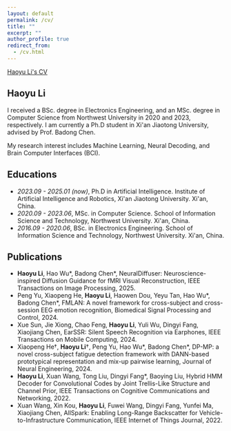 ```yaml
---
layout: default
permalink: /cv/
title: ""
excerpt: ""
author_profile: true
redirect_from: 
  - /cv.html
---
```


[Haoyu Li's CV](cv.pdf)


## Haoyu Li

I received a BSc. degree in Electronics Engineering, and an MSc. degree in Computer Science from Northwest University in 2020 and 2023, respectively. I am currently a Ph.D student in Xi'an Jiaotong University, advised by Prof. Badong Chen. 

My research interest includes Machine Learning, Neural Decoding, and Brain Computer Interfaces (BCI).

## Educations
- *2023.09 - 2025.01 (now)*, Ph.D in Artificial Intelligence. Institute of Artificial Intelligence and Robotics, Xi'an Jiaotong University. Xi'an, China. 
- *2020.09 - 2023.06*, MSc. in Computer Science. School of Information Science and Technology, Northwest University. Xi'an, China. 
- *2016.09 - 2020.06*, BSc. in Electronics Engineering. School of Information Science and Technology, Northwest University. Xi'an, China. 

## Publications 

- **Haoyu Li**, Hao Wu\*, Badong Chen\*, NeuralDiffuser: Neuroscience-inspired Diffusion Guidance for fMRI Visual Reconstruction, IEEE Transactions on Image Processing, 2025. <!-- `CCF-A` `SCI-1` `IF=10.8` -->
- Peng Yu, Xiaopeng He, **Haoyu Li**, Haowen Dou, Yeyu Tan, Hao Wu\*, Badong Chen\*, FMLAN: A novel framework for cross-subject and cross-session EEG emotion recognition, Biomedical Signal Processing and Control, 2024. <!-- `SCI-2` `IF=4.9` -->
- Xue Sun, Jie Xiong, Chao Feng, **Haoyu Li**, Yuli Wu, Dingyi Fang, Xiaojiang Chen, EarSSR: Silent Speech Recognition via Earphones, IEEE Transactions on Mobile Computing, 2024. <!-- `CCF-A` `SCI-2` `IF=7.7` -->
- Xiaopeng He†, **Haoyu Li**†, Peng Yu, Hao Wu\*, Badong Chen\*, DP-MP: a novel cross-subject fatigue detection framework with DANN-based prototypical representation and mix-up pairwise learning, Journal of Neural Engineering, 2024. <!-- `SCI-3` `IF=3.7` -->
- **Haoyu Li**, Xuan Wang, Tong Liu, Dingyi Fang\*, Baoying Liu, Hybrid HMM Decoder for Convolutional Codes by Joint Trellis-Like Structure and Channel Prior, IEEE Transactions on Cognitive Communications and Networking, 2022. <!-- `SCI-1` `IF=7.4` -->
- Xuan Wang, Xin Kou, **Haoyu Li**, Fuwei Wang, Dingyi Fang, Yunfei Ma, Xiaojiang Chen, AllSpark: Enabling Long-Range Backscatter for Vehicle-to-Infrastructure Communication, IEEE Internet of Things Journal, 2022. <!-- `SCI-1` `IF=8.2` -->